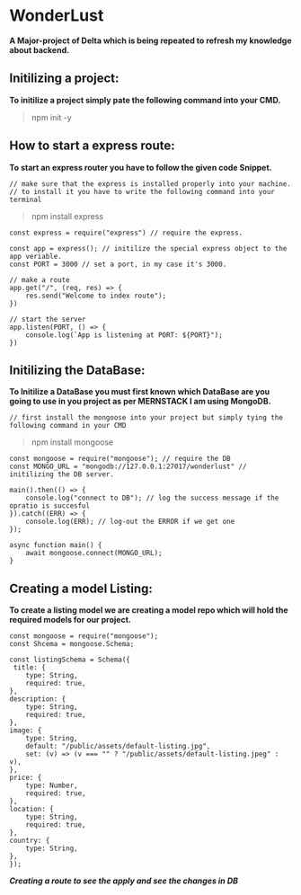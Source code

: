 # WonderLust

**A Major-project of Delta which is being repeated to refresh my knowledge about backend.**

## Initilizing a project:

**To initilize a project simply pate the following command into your CMD.**

> npm init -y

## How to start a express route:

**To start an express router you have to follow the given code Snippet.**

    // make sure that the express is installed properly into your machine.
    // to install it you have to write the following command into your terminal

> npm install express

    const express = require("express") // require the express.

    const app = express(); // initilize the special express object to the app veriable.
    const PORT = 3000 // set a port, in my case it's 3000.

    // make a route
    app.get("/", (req, res) => {
        res.send("Welcome to index route");
    })

    // start the server
    app.listen(PORT, () => {
        console.log(`App is listening at PORT: ${PORT}");
    })

## Initilizing the DataBase:

**To Initilize a DataBase you must first known which DataBase are you going to use in you project as per MERNSTACK I am using MongoDB.**

    // first install the mongoose into your project but simply tying the following command in your CMD

> npm install mongoose

    const mongoose = require("mongoose"); // require the DB
    const MONGO_URL = "mongodb://127.0.0.1:27017/wonderlust" // initilizing the DB server.

    main().then(() => {
        console.log("connect to DB"); // log the success message if the opratio is succesful
    }).catch((ERR) => {
        console.log(ERR); // log-out the ERROR if we get one
    });

    async function main() {
        await mongoose.connect(MONGO_URL);
    }

## Creating a model Listing:

**To create a listing model we are creating a model repo which will hold the required models for our project.**

    const mongoose = require("mongoose");
    const Shcema = mongoose.Schema;

    const listingSchema = Schema({
     title: {
        type: String,
        required: true,
    },
    description: {
        type: String,
        required: true,
    },
    image: {
        type: String,
        default: "/public/assets/default-listing.jpg",
        set: (v) => (v === "" ? "/public/assets/default-listing.jpeg" : v),
    },
    price: {
        type: Number,
        required: true,
    },
    location: {
        type: String,
        required: true,
    },
    country: {
        type: String,
    },
    });

**_Creating a route to see the apply and see the changes in DB_**
